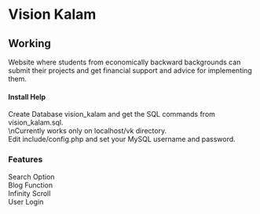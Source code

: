 # Vision Kalam
## Working
Website where students from economically backward backgrounds can submit their projects and get financial support and advice for implementing them.

#### Install Help
Create Database vision_kalam and get the SQL commands from vision_kalam.sql.   
\nCurrently works only on localhost/vk directory.  
Edit include/config.php and set your MySQL username and password.  

### Features
Search Option  
Blog Function  
Infinity Scroll  
User Login  


